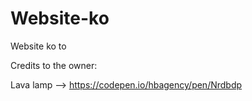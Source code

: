 # Website-ko
Website ko to

Credits to the owner:

Lava lamp --> https://codepen.io/hbagency/pen/Nrdbdp
